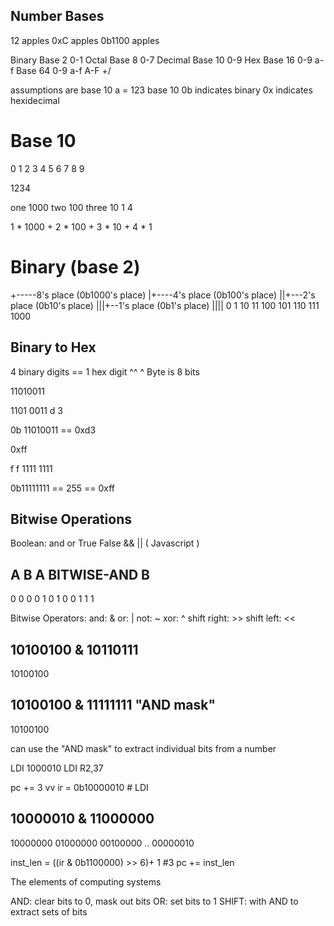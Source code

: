 

Number Bases
-------------

12 apples
0xC apples
0b1100 apples

Binary    Base 2  0-1
Octal     Base 8  0-7
Decimal   Base 10 0-9
Hex       Base 16 0-9 a-f
          Base 64 0-9 a-f A-F +/

assumptions are base 10
a = 123 base 10
0b indicates binary
0x indicates hexidecimal

# Base 10
0
1
2
3
4
5
6
7
8
9

1234

one 1000
two 100
three 10
1 4

1 * 1000 +
2 * 100 +
3 * 10 +
4 * 1

# Binary (base 2)

+-----8's place (0b1000's place)
|+----4's place (0b100's place)
||+---2's place (0b10's place)
|||+--1's place (0b1's place)
||||
   0
   1
  10
  11
 100
 101
 110
 111
1000

Binary to Hex
--------------

4 binary digits == 1 hex digit
  ^^         ^
Byte is 8 bits

11010011

1101 0011
  d    3

0b 11010011 == 0xd3

0xff

 f      f
1111   1111

0b11111111 == 255 == 0xff

Bitwise Operations
-------------------

Boolean:
  and or True False
  &&  ||  ( Javascript )

  A    B     A BITWISE-AND B
-----------------------------
  0    0           0
  0    1           0
  1    0           0
  1    1           1

Bitwise Operators:
and: &
or: |
not: ~
xor: ^
shift right: >>
shift left:  <<



  10100100
& 10110111
----------
  10100100


  10100100
& 11111111   "AND mask"
----------
  10100100

can use the "AND mask" to extract individual bits from a number

LDI 1000010
LDI R2,37

pc += 3
       vv
ir = 0b10000010 # LDI

  10000010
& 11000000
-----------
  10000000
  01000000
  00100000
  ..
  00000010

  inst_len = ((ir & 0b1100000) >> 6)+ 1 #3
  pc += inst_len


The elements of computing systems

AND: clear bits to 0, mask out bits
OR: set bits to 1
SHIFT: with AND to extract sets of bits